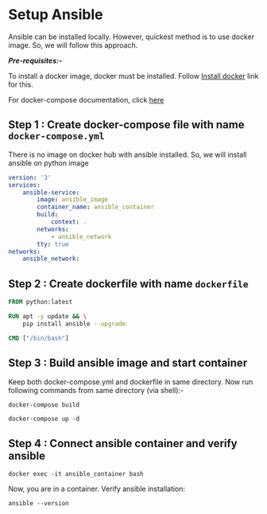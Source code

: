 # Setup Ansible

Ansible can be installed locally. However, quickest method is to use docker image. So, we will follow this approach.

***Pre-requisites:-***

To install a docker image, docker must be installed. Follow [Install docker](../docker/install_docker) link for this.

For docker-compose documentation, click [here](https://docs.docker.com/compose/)

## Step 1 : Create docker-compose file with name `docker-compose.yml`

There is no image on docker hub with ansible installed. So, we will install ansible on python image

```yml
version: '3'
services:
    ansible-service:
        image: ansible_image
        container_name: ansible_container
        build:
            context: .
        networks:
            - ansible_network
        tty: true
networks:
    ansible_network:
```

## Step 2 : Create dockerfile with name `dockerfile`

```dockerfile
FROM python:latest

RUN apt -y update && \
    pip install ansible --upgrade

CMD ["/bin/bash"]
```

## Step 3 : Build ansible image and start container

Keep both docker-compose.yml and dockerfile in same directory. Now run following commands from same directory (via shell):-

```shell
docker-compose build
```

```shell
docker-compose up -d
```

## Step 4 : Connect ansible container and verify ansible

```shell
docker exec -it ansible_container bash
```

Now, you are in a container. Verify ansible installation:

```shell
ansible --version
```
